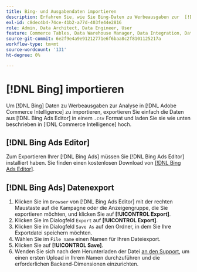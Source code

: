 ```yaml
---
title: Bing- und Ausgabendaten importieren
description: Erfahren Sie, wie Sie Bing-Daten zu Werbeausgaben zur  [!DNL Commerce Intelligence]  in importieren.
exl-id: c8dec4b4-74ce-41b2-a77d-403fe44e2816
role: Admin, Data Architect, Data Engineer, User
feature: Commerce Tables, Data Warehouse Manager, Data Integration, Data Import/Export
source-git-commit: 6e2f9e4a9e91212771e6f6baa8c2f8101125217a
workflow-type: tm+mt
source-wordcount: '131'
ht-degree: 0%

---
```


# [!DNL Bing] importieren

Um [!DNL Bing] Daten zu Werbeausgaben zur Analyse in [!DNL Adobe Commerce Intelligence] zu importieren, exportieren Sie einfach die Daten aus [!DNL Bing Ads Editor] in einem `.csv` Format und laden Sie sie wie unten beschrieben in [!DNL Commerce Intelligence] hoch.

## [!DNL Bing Ads Editor]

Zum Exportieren Ihrer [!DNL Bing Ads] müssen Sie [!DNL Bing Ads Editor] installiert haben. Sie finden einen kostenlosen Download von [[!DNL Bing Ads Editor]](https://about.ads.microsoft.com/en-us/solutions/tools/editor).

## [!DNL Bing Ads] Datenexport

1. Klicken Sie im `Browser` von [!DNL Bing Ads Editor] mit der rechten Maustaste auf die Kampagne oder die Anzeigengruppe, die Sie exportieren möchten, und klicken Sie auf **[!UICONTROL Export]**.
1. Klicken Sie im Dialogfeld `Export` auf **[!UICONTROL Export]**.
1. Klicken Sie im Dialogfeld `Save As` auf den Ordner, in dem Sie Ihre Exportdatei speichern möchten.
1. Wählen Sie im `File name` einen Namen für Ihren Dateiexport.
1. Klicken Sie auf **[!UICONTROL Save]**.
1. Wenden Sie sich nach dem Herunterladen der Datei [an den Support](https://experienceleague.adobe.com/docs/commerce-knowledge-base/kb/troubleshooting/miscellaneous/mbi-service-policies.html), um einen ersten Upload in Ihrem Namen durchzuführen und die erforderlichen Backend-Dimensionen einzurichten.
